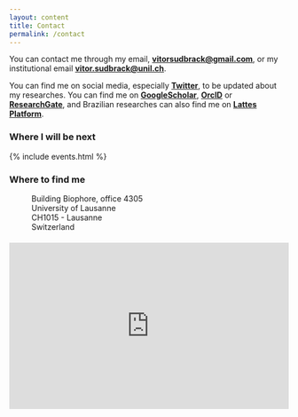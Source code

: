 ```yaml
---
layout: content
title: Contact
permalink: /contact
---
```



You can contact me through my email, **[vitorsudbrack@gmail.com](mailto:vitorsudbrack@gmail.com)**, or my institutional email **[vitor.sudbrack@unil.ch](mailto:vitor.sudbrack@unil.ch)**.


You can find me on social media, especially **[Twitter](http://twitter.com/vitorsudbrack)**, to be updated about my researches. You can find me on **[GoogleScholar](https://scholar.google.com/citations?user=fQ4x-1LZ-nEC&hl)**, **[OrcID](https://orcid.org/0000-0002-4815-2092)** or **[ResearchGate](https://www.researchgate.net/profile/Vitor_Sudbrack)**, and Brazilian researches can also find me on **[Lattes Platform](http://lattes.cnpq.br/1687206263257247)**.


### Where I will be next

{% include events.html %}

### Where to find me

<p style="margin: 1px 0 20px 40px; text-indent: 0px;">
Building Biophore, office 4305 <br>
University of Lausanne <br>
CH1015 - Lausanne <br>
Switzerland
</p>

<div class="google-map">
    <iframe src="https://www.google.com/maps/embed?pb=!1m14!1m8!1m3!1d9679.660958648933!2d6.6247082!3d46.5273558!3m2!1i1024!2i768!4f13.1!3m3!1m2!1s0x0%3A0x9ef0150e5fa44f5d!2sBiophore!5e0!3m2!1sen!2sus!4v1623458948337" width="100%" height="300" frameborder="0" style="border:0" allowfullscreen></iframe>
</div>
